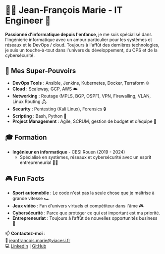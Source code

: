 # 👨‍💻 Jean-François Marie - IT Engineer 🚀

**Passionné d'informatique depuis l'enfance**, je me suis spécialisé dans l'ingénierie informatique avec un amour particulier pour les systèmes et réseaux et le DevOps / cloud. Toujours à l'affût des dernières technologies, je suis un touche-à-tout dans l'univers du développement, du OPS et de la cybersécurité.

## 🔧 Mes Super-Pouvoirs

- **DevOps Tools** : Ansible, Jenkins, Kubernetes, Docker, Terraform 🌐
- **Cloud** : Scaleway, GCP, AWS ☁️
- **Networking** : Routage (MPLS, BGP, OSPF), VPN, Firewalling, VLAN, Linux Routing 🖧
- **Security** : Pentesting (Kali Linux), Forensics 🔒
- **Scripting** : Bash, Python 🐍
- **Project Management** : Agile, SCRUM, gestion de budget et d’équipe 💼

## 🎓 Formation

- **Ingénieur en informatique** - CESI Rouen (2019 - 2024)
  - Spécialisé en systèmes, réseaux et cybersécurité avec un esprit entrepreneurial 👨‍🎓

## 🎮 Fun Facts

- **Sport automobile** : Le code n'est pas la seule chose que je maîtrise à grande vitesse 🏎️
- **Jeux vidéo** : Fan d'univers virtuels et compétiteur dans l'âme 🎮
- **Cybersécurité** : Parce que protéger ce qui est important est ma priorité.
- **Entrepreneuriat** : Toujours à l’affût de nouvelles opportunités business 💼

📫 **Contactez-moi** :  
📧 jeanfrancois.marie@viacesi.fr  
💻 [LinkedIn](https://www.linkedin.com/in/jeanfrancois-marie) | [GitHub](https://github.com/ByJfMarie)
